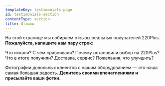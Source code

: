 ```yaml
---
templateKey: testimonials-page
id: testimonials-section
contentType: section
title: Отзывы
---
```

На этой странице мы собираем отзывы реальных покупателей 220Plus.
**Пожалуйста, напишите нам пару строк:**

Что искали?
С чем сравнивали?
Почему остановили выбор на 220Plus?
Что в итоге получили?
Доставка, сервис?
Пожелания, что улучшить?

Фотографии довольных клиентов с нашим оборудованием — это наша самая большая радость.
**Делитесь своими впечатлениями и присылайте ваши фотки.**
